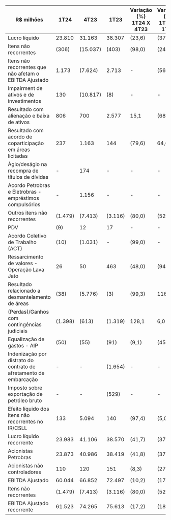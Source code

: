 |R$ milhões|1T24|4T23|1T23|Variação (%) 1T24 X 4T23|Variação (%) 1T24 X 1T23|
|---|---|---|---|---|---|
|Lucro líquido|23.810|31.163|38.307|(23,6)|(37,8)|
|Itens não recorrentes|(306)|(15.037)|(403)|(98,0)|(24,1)|
|Itens não recorrentes que não afetam o EBITDA Ajustado|1.173|(7.624)|2.713|-|(56,8)|
|Impairment de ativos e de investimentos|130|(10.817)|(8)|-|-|
|Resultado com alienação e baixa de ativos|806|700|2.577|15,1|(68,7)|
|Resultado com acordo de coparticipação em áreas licitadas|237|1.163|144|(79,6)|64,6|
|Ágio/deságio na recompra de títulos de dívidas|-|174|-|-|-|
|Acordo Petrobras e Eletrobras - empréstimos compulsórios|-|1.156|-|-|-|
|Outros itens não recorrentes|(1.479)|(7.413)|(3.116)|(80,0)|(52,5)|
|PDV|(9)|12|17|-|-|
|Acordo Coletivo de Trabalho (ACT)|(10)|(1.031)|-|(99,0)|-|
|Ressarcimento de valores - Operação Lava Jato|26|50|463|(48,0)|(94,4)|
|Resultado relacionado a desmantelamento de áreas|(38)|(5.776)|(3)|(99,3)|1166,7|
|(Perdas)/Ganhos com contingências judiciais|(1.398)|(613)|(1.319)|128,1|6,0|
|Equalização de gastos - AIP|(50)|(55)|(91)|(9,1)|(45,1)|
|Indenização por distrato do contrato de afretamento de embarcação|-|-|(1.654)|-|-|
|Imposto sobre exportação de petróleo bruto|-|-|(529)|-|-|
|Efeito líquido dos itens não recorrentes no IR/CSLL|133|5.094|140|(97,4)|(5,0)|
|Lucro líquido recorrente|23.983|41.106|38.570|(41,7)|(37,8)|
|Acionistas Petrobras|23.873|40.986|38.419|(41,8)|(37,9)|
|Acionistas não controladores|110|120|151|(8,3)|(27,2)|
|EBITDA Ajustado|60.044|66.852|72.497|(10,2)|(17,2)|
|Itens não recorrentes|(1.479)|(7.413)|(3.116)|(80,0)|(52,5)|
|EBITDA Ajustado recorrente|61.523|74.265|75.613|(17,2)|(18,6)|